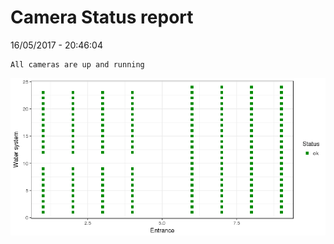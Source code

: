 Camera Status report
================
16/05/2017 - 20:46:04

    All cameras are up and running

![](camreport_files/figure-markdown_github/unnamed-chunk-2-1.png)
